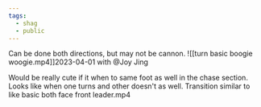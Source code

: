 ```yaml
---
tags:
  - shag
  - public
---
```

Can be done both directions, but may not be cannon.
![[turn basic boogie woogie.mp4]]2023-04-01 with @Joy Jing

Would be really cute if it when to same foot as well in the chase section. Looks like when one turns and other doesn't as well. Transition similar to like basic both face front leader.mp4